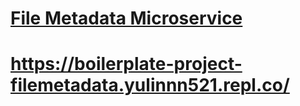 # [File Metadata Microservice](https://www.freecodecamp.org/learn/apis-and-microservices/apis-and-microservices-projects/file-metadata-microservice)
# https://boilerplate-project-filemetadata.yulinnn521.repl.co/
